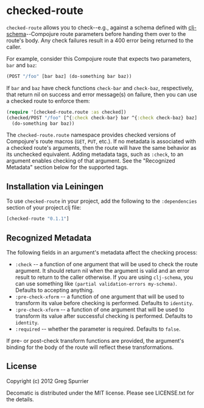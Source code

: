 # checked-route

`checked-route` allows you to check--e.g., against a schema defined
with [clj-schema](https://github.com/runa-dev/clj-schema)--Compojure
route parameters before handing them over to the route's body. Any check failures result in a 400 error being returned to the caller.

For example, consider this Compojure route that expects two parameters, `bar` and `baz`:

```clojure
(POST "/foo" [bar baz] (do-something bar baz))
```

If `bar` and `baz` have check functions `check-bar` and `check-baz`, respectively, that return nil on success and error message(s) on failure, then you can use a checked route to enforce them:

```clojure
(require '[checked-route.route :as checked])
(checked/POST "/foo" [^{:check check-bar} bar ^{:check check-baz} baz]
  (do-something bar baz))
```

The `checked-route.route` namespace provides checked versions of Compojure's route macros (`GET`, `PUT`, etc.). If no metadata is associated with a checked route's arguments, then the route will have the same behavior as its unchecked equivalent. Adding metadata tags, such as `:check`, to an argument enables checking of that argument. See the "Recognized Metadata" section below for the supported tags.

## Installation via Leiningen
To use `checked-route` in your project, add the following to the `:dependencies` section of your project.clj file:

```clojure
[checked-route "0.1.1"]
```

## Recognized Metadata
The following fields in an argument's metadata affect the checking process:

- `:check` -- a function of one argument that will be used to check the route argument. It should return nil when the argument is valid and an error result to return to the caller otherwise. If you are using `clj-schema`, you can use something like `(partial validation-errors my-schema)`. Defaults to accepting anything.
- `:pre-check-xform` -- a function of one argument that will be used to transform its value before checking is performed. Defaults to `identity`.
- `:pre-check-xform` -- a function of one argument that will be used to transform its value after successful checking is performed. Defaults to `identity`.
- `:required` -- whether the parameter is required. Defaults to `false`.

If pre- or post-check transform functions are provided, the argument's binding for the body of the route will reflect these transformations.

## License

Copyright (c) 2012 Greg Spurrier

Decomatic is distributed under the MIT license. Please see LICENSE.txt for the details.

